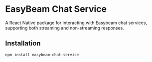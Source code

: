 # EasyBeam Chat Service

A React Native package for interacting with Easybeam chat services, supporting both streaming and non-streaming responses.

## Installation

```bash
npm install easybeam-chat-service
```
